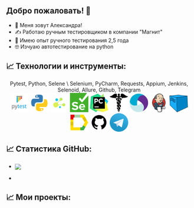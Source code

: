 ## Добро пожаловать! 💚


- 👋 Меня зовут Александра! 
- ✍️ Работаю ручным тестировщиком в компании "Магнит"
- 🖖 Имею опыт ручного тестирования 2,5 года
- 🤓 Изчуаю автотестирование на python

## &#x1f4c8; Технологии и инструменты:

<p  align="center">
Pytest, Python, Selene \ Selenium, PyCharm, Requests, Appium, Jenkins, Selenoid, Allure, Github, Telegram
</br>
<img width="50px" title="Pytest" src="images/Pytest.png">
<img width="50px" title="Python" src="images/Python.png">
<img width="50px" title="Selene" src="images/Selene.png">
<img width="50px" title="Selenium" src="images/Selenium.png">
<img width="50px" title="PyCharm" src="images/PyCharm.png">
<img width="50px" title="Requests" src="images/Requests.png">
<img width="50px" title="Appium" src="images/Appium.png">
<img width="50px" title="Jenkins" src="images/Jenkins.png">
<img width="50px" title="Selenoid" src="images/Selenoid.png">
<img width="50px" title="Allure Report" src="images/allure_report.png">
<img width="50px" title="Github" src="images/github.png">
<img width="50px" title="Telegram" src="images/tg.png">
</p>

## &#x1f4c8; Статистика GitHub:

- <a href="https://github.com/alexsakriv/alexsakriv">
  <img align="center" src="https://github-readme-stats.vercel.app/api/top-langs/?username=alexsakriv&hide=java,html,tex&title_color=ffffff&text_color=c9cacc&icon_color=2bbc8a&bg_color=1d1f21&langs_count=3" />
</a>


- <a href="https://github.com/alexsakriv/alexsakriv">
  <img align="center" src="https://github-readme-stats.vercel.app/api?username=alexsakriv&show_icons=true&line_height=27&count_private=true&title_color=ffffff&text_color=c9cacc&icon_color=2bbc8a&bg_color=1d1f21" alt="" />
</a>

## &#x1f4c8; Мои проекты:
